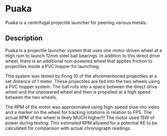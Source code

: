 # Puaka
Puaka is a centrifugal projectile launcher for peening various metals.

## Description
Puaka is a projectile launcher system that uses one motor-driven wheel at a High rpm to launch 12mm steel ball bearings. In addition to this direct drive wheel, there is an additional non-powered wheel that applies friction to projectiles inside a PVC hopper for launching.

This system was tested by firing 10 of the aforementioned projectiles at a set distance of 1 meter. These projectiles are fed into the two wheels using a PVC hopper system. The ball rolls into a space between the direct drive wheel and the unpowered wheel and then is propelled at a high speed between the two wheels.

The RPM of the motor was approximated using high-speed slow-mo video and a marker on the wheel for tracking rotations in relation to FPS. The actual RPM of the wheel is likely MUCH higher!!! The motor used 15W of power during testing. This estimated RPM allowed for a potential KE to be calculated for comparison with actual chronograph readings.
